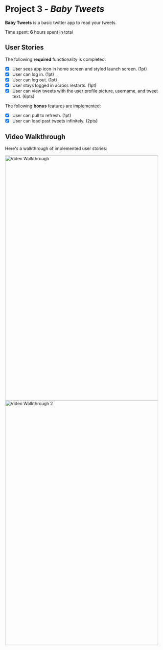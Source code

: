 # Project 3 - *Baby Tweets*

**Baby Tweets** is a basic twitter app to read your tweets.

Time spent: **6** hours spent in total

## User Stories

The following **required** functionality is completed:

- [x] User sees app icon in home screen and styled launch screen. (1pt)
- [x] User can log in. (1pt)
- [x] User can log out. (1pt)
- [x] User stays logged in across restarts. (1pt)
- [x] User can view tweets with the user profile picture, username, and tweet text. (6pts)

The following **bonus** features are implemented:

- [x] User can pull to refresh. (1pt)
- [x] User can load past tweets infinitely. (2pts)

## Video Walkthrough

Here's a walkthrough of implemented user stories:

<img src='Annie_He_BabyTweets1.gif' title='Video Walkthrough' alt='Video Walkthrough' width='500' height='800'/>

<img src='Annie_He_BabyTweets2.gif' title='Video Walkthrough 2' alt='Video Walkthrough 2' width='500' height='800'/>

